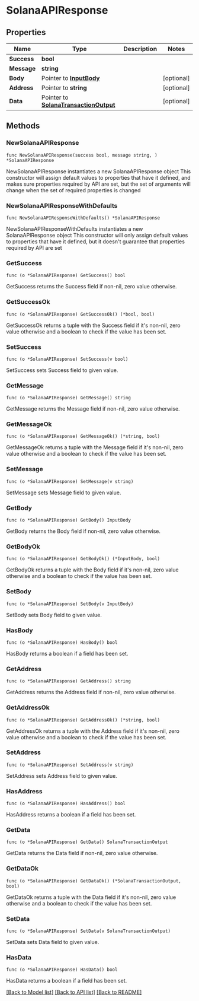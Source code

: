 # SolanaAPIResponse

## Properties

| Name        | Type                                                                 | Description | Notes       |
| ----------- | -------------------------------------------------------------------- | ----------- | ----------- |
| **Success** | **bool**                                                             |             |             |
| **Message** | **string**                                                           |             |             |
| **Body**    | Pointer to [**InputBody**](InputBody.md)                             |             | \[optional] |
| **Address** | Pointer to **string**                                                |             | \[optional] |
| **Data**    | Pointer to [**SolanaTransactionOutput**](SolanaTransactionOutput.md) |             | \[optional] |

## Methods

### NewSolanaAPIResponse

`func NewSolanaAPIResponse(success bool, message string, ) *SolanaAPIResponse`

NewSolanaAPIResponse instantiates a new SolanaAPIResponse object This constructor will assign default values to properties that have it defined, and makes sure properties required by API are set, but the set of arguments will change when the set of required properties is changed

### NewSolanaAPIResponseWithDefaults

`func NewSolanaAPIResponseWithDefaults() *SolanaAPIResponse`

NewSolanaAPIResponseWithDefaults instantiates a new SolanaAPIResponse object This constructor will only assign default values to properties that have it defined, but it doesn't guarantee that properties required by API are set

### GetSuccess

`func (o *SolanaAPIResponse) GetSuccess() bool`

GetSuccess returns the Success field if non-nil, zero value otherwise.

### GetSuccessOk

`func (o *SolanaAPIResponse) GetSuccessOk() (*bool, bool)`

GetSuccessOk returns a tuple with the Success field if it's non-nil, zero value otherwise and a boolean to check if the value has been set.

### SetSuccess

`func (o *SolanaAPIResponse) SetSuccess(v bool)`

SetSuccess sets Success field to given value.

### GetMessage

`func (o *SolanaAPIResponse) GetMessage() string`

GetMessage returns the Message field if non-nil, zero value otherwise.

### GetMessageOk

`func (o *SolanaAPIResponse) GetMessageOk() (*string, bool)`

GetMessageOk returns a tuple with the Message field if it's non-nil, zero value otherwise and a boolean to check if the value has been set.

### SetMessage

`func (o *SolanaAPIResponse) SetMessage(v string)`

SetMessage sets Message field to given value.

### GetBody

`func (o *SolanaAPIResponse) GetBody() InputBody`

GetBody returns the Body field if non-nil, zero value otherwise.

### GetBodyOk

`func (o *SolanaAPIResponse) GetBodyOk() (*InputBody, bool)`

GetBodyOk returns a tuple with the Body field if it's non-nil, zero value otherwise and a boolean to check if the value has been set.

### SetBody

`func (o *SolanaAPIResponse) SetBody(v InputBody)`

SetBody sets Body field to given value.

### HasBody

`func (o *SolanaAPIResponse) HasBody() bool`

HasBody returns a boolean if a field has been set.

### GetAddress

`func (o *SolanaAPIResponse) GetAddress() string`

GetAddress returns the Address field if non-nil, zero value otherwise.

### GetAddressOk

`func (o *SolanaAPIResponse) GetAddressOk() (*string, bool)`

GetAddressOk returns a tuple with the Address field if it's non-nil, zero value otherwise and a boolean to check if the value has been set.

### SetAddress

`func (o *SolanaAPIResponse) SetAddress(v string)`

SetAddress sets Address field to given value.

### HasAddress

`func (o *SolanaAPIResponse) HasAddress() bool`

HasAddress returns a boolean if a field has been set.

### GetData

`func (o *SolanaAPIResponse) GetData() SolanaTransactionOutput`

GetData returns the Data field if non-nil, zero value otherwise.

### GetDataOk

`func (o *SolanaAPIResponse) GetDataOk() (*SolanaTransactionOutput, bool)`

GetDataOk returns a tuple with the Data field if it's non-nil, zero value otherwise and a boolean to check if the value has been set.

### SetData

`func (o *SolanaAPIResponse) SetData(v SolanaTransactionOutput)`

SetData sets Data field to given value.

### HasData

`func (o *SolanaAPIResponse) HasData() bool`

HasData returns a boolean if a field has been set.

[\[Back to Model list\]](./#documentation-for-models) [\[Back to API list\]](./#documentation-for-api-endpoints) [\[Back to README\]](./)

